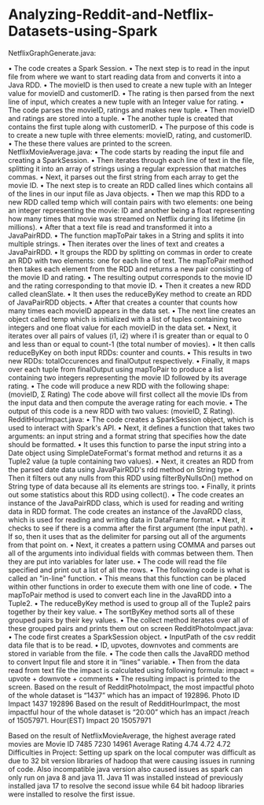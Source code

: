 # Analyzing-Reddit-and-Netflix-Datasets-using-Spark

NetflixGraphGenerate.java:



• The code creates a Spark Session.
• The next step is to read in the input file from where we want to start reading data from and
converts it into a Java RDD.
• The movieID is then used to create a new tuple with an Integer value for movieID and
customerID.
• The rating is then parsed from the next line of input, which creates a new tuple with an Integer
value for rating.
• The code parses the movieID, ratings and makes new tuple.
• Then movieID and ratings are stored into a tuple.
• The another tuple is created that contains the first tuple along with customerID.
• The purpose of this code is to create a new tuple with three elements: movieID, rating, and
customerID.
• The these there values are printed to the screen.
NetflixMovieAverage.java:
• The code starts by reading the input file and creating a SparkSession.
• Then iterates through each line of text in the file, splitting it into an array of strings using a
regular expression that matches commas.
• Next, it parses out the first string from each array to get the movie ID.
• The next step is to create an RDD called lines which contains all of the lines in our input file as
Java objects.
• Then we map this RDD to a new RDD called temp which will contain pairs with two elements:
one being an integer representing the movie: ID and another being a float representing how
many times that movie was streamed on Netflix during its lifetime (in millions).
• After that a text file is read and transformed it into a JavaPairRDD.
• The function mapToPair takes in a String and splits it into multiple strings.
• Then iterates over the lines of text and creates a JavaPairRDD.
• It groups the RDD by splitting on commas in order to create an RDD with two elements: one
for each line of text. The mapToPair method then takes each element from the RDD and returns
a new pair consisting of the movie ID and rating.
• The resulting output corresponds to the movie ID and the rating corresponding to that movie
ID.
• Then it creates a new RDD called cleanSlate.
• It then uses the reduceByKey method to create an RDD of JavaPairRDD objects.
• After that creates a counter that counts how many times each movieID appears in the data set.
• The next line creates an object called temp which is initialized with a list of tuples containing
two integers and one float value for each movieID in the data set.
• Next, it iterates over all pairs of values (i1, i2) where i1 is greater than or equal to 0 and less
than or equal to count-1 (the total number of movies).
• It then calls reduceByKey on both input RDDs: counter and counts.
• This results in two new RDDs: totalOccurences and finalOutput respectively.
• Finally, it maps over each tuple from finalOutput using mapToPair to produce a list containing
two integers representing the movie ID followed by its average rating.
• The code will produce a new RDD with the following shape: (movieID, Σ Rating) The code
above will first collect all the movie IDs from the input data and then compute the average
rating for each movie.
• The output of this code is a new RDD with two values: (movieID, Σ Rating).
RedditHourImpact.java:
• The code creates a SparkSession object, which is used to interact with Spark's API.
• Next, it defines a function that takes two arguments: an input string and a format string that
specifies how the date should be formatted.
• It uses this function to parse the input string into a Date object using SimpleDateFormat's
format method and returns it as a Tuple2 value (a tuple containing two values).
• Next, it creates an RDD from the parsed date data using JavaPairRDD's rdd method on String
type.
• Then it filters out any nulls from this RDD using filterByNullsOn() method on String type of
data because all its elements are strings too.
• Finally, it prints out some statistics about this RDD using collect().
• The code creates an instance of the JavaPairRDD class, which is used for reading and writing
data in RDD format. The code creates an instance of the JavaRDD class, which is used for
reading and writing data in DataFrame format.
• Next, it checks to see if there is a comma after the first argument (the input path).
• If so, then it uses that as the delimiter for parsing out all of the arguments from that point on.
• Next, it creates a pattern using COMMA and parses out all of the arguments into individual
fields with commas between them. Then they are put into variables for later use.
• The code will read the file specified and print out a list of all the rows.
• The following code is what is called an "in-line" function.
• This means that this function can be placed within other functions in order to execute them with
one line of code.
• The mapToPair method is used to convert each line in the JavaRDD into a Tuple2.
• The reduceByKey method is used to group all of the Tuple2 pairs together by their key value.
• The sortByKey method sorts all of these grouped pairs by their key values.
• The collect method iterates over all of these grouped pairs and prints them out on screen
RedditPhotoImpact.java:
• The code first creates a SparkSession object.
• InputPath of the csv reddit data file that is to be read.
• ID, upvotes, downvotes and comments are stored in variable from the file.
• The code then calls the JavaRDD method to convert Input file and store it in “lines” variable.
• Then from the data read from text file the impact is calculated using following formula:
impact = upvote + downvote + comments
• The resulting impact is printed to the screen.
Based on the result of RedditPhotoImpact, the most impactful photo of the whole dataset is “1437” which has an impact of 192896.
Photo ID Impact
1437 192896
Based on the result of RedditHourImpact, the most impactful hour of the whole dataset is “20:00” which has an impact /reach of 15057971.
Hour(EST) Impact
20 15057971

Based on the result of NetflixMovieAverage, the highest average rated movies are
Movie ID
7485
7230
14961
Average Rating
4.74 4.72 4.72
Difficulties in Project:
Setting up spark on the local computer was difficult as due to 32 bit version libraries of hadoop that were causing issues in running of code. Also incompatible java version also caused issues as spark can only run on java 8 and java 11. Java 11 was installed instead of previously installed java 17 to resolve the second issue while 64 bit hadoop libraries were installed to resolve the first issue.
